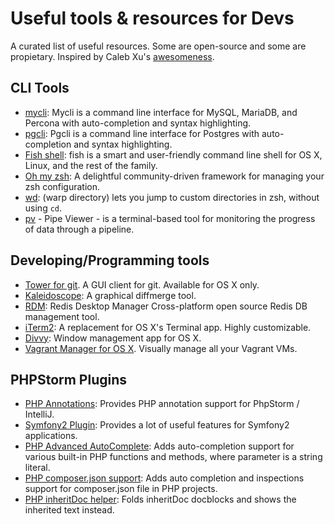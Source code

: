 # Useful tools & resources for Devs

A curated list of useful resources. Some are open-source and some are propietary. Inspired by Caleb Xu's [awesomeness](https://github.com/bayandin/awesome-awesomeness).

## CLI Tools

- [mycli](http://mycli.net/): Mycli is a command line interface for MySQL, MariaDB, and Percona with auto-completion and syntax highlighting.
- [pgcli](http://pgcli.com/): Pgcli is a command line interface for Postgres with auto-completion and syntax highlighting.
- [Fish shell](http://fishshell.com/): fish is a smart and user-friendly command line shell for OS X, Linux, and the rest of the family.
- [Oh my zsh](https://github.com/robbyrussell/oh-my-zsh): A delightful community-driven framework for managing your zsh configuration.
- [wd](https://github.com/mfaerevaag/wd): (warp directory) lets you jump to custom directories in zsh, without using `cd`.
- [pv](http://www.ivarch.com/programs/pv.shtml) - Pipe Viewer - is a terminal-based tool for monitoring the progress of data through a pipeline.

## Developing/Programming tools

- [Tower for git](http://www.git-tower.com/). A GUI client for git. Available for OS X only.
-  [Kaleidoscope](http://www.kaleidoscopeapp.com/): A graphical diffmerge tool.
-  [RDM](http://redisdesktop.com/): Redis Desktop Manager Cross-platform open source Redis DB management tool.
- [iTerm2](https://www.iterm2.com/): A replacement for OS X's Terminal app. Highly customizable.
- [Divvy](http://mizage.com/divvy/): Window management app for OS X.
- [Vagrant Manager for OS X](http://vagrantmanager.com/). Visually manage all your Vagrant VMs.

## PHPStorm Plugins

- [PHP Annotations](https://plugins.jetbrains.com/plugin/7320): Provides PHP annotation support for PhpStorm / IntelliJ.
- [Symfony2 Plugin](https://plugins.jetbrains.com/plugin/7219?pr=idea): Provides a lot of useful features for Symfony2 applications.
- [PHP Advanced AutoComplete](https://plugins.jetbrains.com/plugin/7276): Adds auto-completion support for various built-in PHP functions and methods, where parameter is a string literal.
- [PHP composer.json support](https://plugins.jetbrains.com/plugin/7631): Adds auto completion and inspections support for composer.json file in PHP projects.
- [PHP inheritDoc helper](https://plugins.jetbrains.com/plugin/7656?pr=): Folds inheritDoc docblocks and shows the inherited text instead.